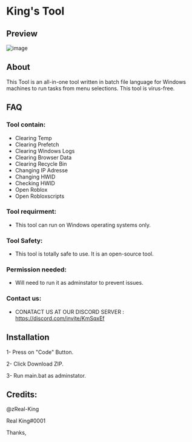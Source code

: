 # King's Tool

## Preview
![image](https://github.com/zReal-King/King-Tool/assets/71533667/0f0646d9-97df-4419-bf44-c16db3231ba5)


## About
This Tool is an all-in-one tool written in batch file language for Windows machines to run tasks from menu selections. This tool is virus-free.

## FAQ

### Tool contain:
* Clearing Temp
* Clearing Prefetch
* Clearing Windows Logs
* Clearing Browser Data
* Clearing Recycle Bin
* Changing IP Adresse
* Changing HWID
* Checking HWID
* Open Roblox
* Open Robloxscripts

### Tool requirment:
* This tool can run on Windows operating systems only.

### Tool Safety:
* This tool is totally safe to use. It is an open-source tool.

### Permission needed:
* Will need to run it as adminstator to prevent issues.

### Contact us:

* CONATACT US AT OUR DISCORD SERVER : https://discord.com/invite/KmSqxEf

## Installation  
1- Press on "Code" Button.

2- Click Download ZIP.

3- Run main.bat as adminstator.

## Credits:
@zReal-King

Real King#0001

Thanks,
